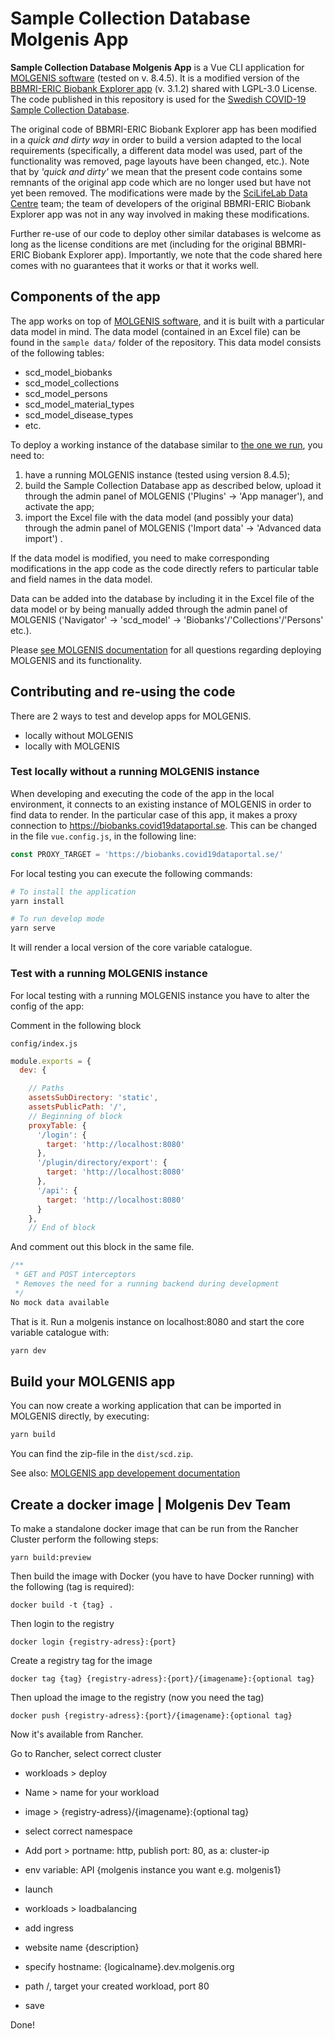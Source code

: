 # Sample Collection Database Molgenis App

**Sample Collection Database Molgenis App** is a Vue CLI application for [MOLGENIS software](https://github.com/molgenis) (tested on v. 8.4.5). It is a modified version of the [BBMRI-ERIC Biobank Explorer app](https://github.com/molgenis/molgenis-app-biobank-explorer) (v. 3.1.2) shared with LGPL-3.0 License. The code published in this repository is used for the [Swedish COVID-19 Sample Collection Database](https://biobanks.covid19dataportal.se).

The original code of BBMRI-ERIC Biobank Explorer app has been modified in a *quick and dirty way* in order to build a version adapted to the local requirements (specifically, a different data model was used, part of the functionality was removed, page layouts have been changed, etc.). Note that by *'quick and dirty'* we mean that the present code contains some remnants of the original app code which are no longer used but have not yet been removed. The modifications were made by the [SciLifeLab Data Centre](https://github.com/ScilifelabDataCentre) team; the team of developers of the original BBMRI-ERIC Biobank Explorer app was not in any way involved in making these modifications.

Further re-use of our code to deploy other similar databases is welcome as long as the license conditions are met (including for the original BBMRI-ERIC Biobank Explorer app). Importantly, we note that the code shared here comes with no guarantees that it works or that it works well.

## Components of the app

The app works on top of [MOLGENIS software](https://github.com/molgenis), and it is built with a particular data model in mind. The data model (contained in an Excel file) can be found in the `sample data/` folder of the repository. This data model consists of the following tables:

- scd_model_biobanks
- scd_model_collections
- scd_model_persons
- scd_model_material_types
- scd_model_disease_types
- etc.

To deploy a working instance of the database similar to [the one we run](https://biobanks.covid19dataportal.se), you need to:

1. have a running MOLGENIS instance (tested using version 8.4.5);
2. build the Sample Collection Database app as described below, upload it through the admin panel of MOLGENIS ('Plugins' -> 'App manager'), and activate the app;
3. import the Excel file with the data model (and possibly your data) through the admin panel of MOLGENIS ('Import data' -> 'Advanced data import') .

If the data model is modified, you need to make corresponding modifications in the app code as the code directly refers to particular table and field names in the data model.

Data can be added into the database by including it in the Excel file of the data model or by being manually added through the admin panel of MOLGENIS ('Navigator' -> 'scd_model' -> 'Biobanks'/'Collections'/'Persons' etc.).

Please [see MOLGENIS documentation](https://www.molgenis.org) for all questions regarding deploying MOLGENIS and its functionality.

## Contributing and re-using the code

There are 2 ways to test and develop apps for MOLGENIS.

- locally without MOLGENIS
- locally with MOLGENIS

### Test locally without a running MOLGENIS instance

When developing and executing the code of the app in the local environment, it connects to an existing instance of MOLGENIS in order to find data to render. In the particular case of this app, it makes a proxy connection to https://biobanks.covid19dataportal.se. This can be changed in the file `vue.config.js`, in the following line:

```javascript
const PROXY_TARGET = 'https://biobanks.covid19dataportal.se/'

```

For local testing you can execute the following commands:

```bash
# To install the application
yarn install

# To run develop mode
yarn serve
```

It will render a local version of the core variable catalogue.

### Test with a running MOLGENIS instance
For local testing with a running MOLGENIS instance you have to alter the config of the app:

Comment in the following block

```config/index.js```

```javascript
module.exports = {
  dev: {

    // Paths
    assetsSubDirectory: 'static',
    assetsPublicPath: '/',
    // Beginning of block
    proxyTable: {
      '/login': {
        target: 'http://localhost:8080'
      },
      '/plugin/directory/export': {
        target: 'http://localhost:8080'
      },
      '/api': {
        target: 'http://localhost:8080'
      }
    },
    // End of block
```

And comment out this block in the same file.


```javascript
/**
 * GET and POST interceptors
 * Removes the need for a running backend during development
 */
No mock data available
```

That is it. Run a molgenis instance on localhost:8080 and start the core variable catalogue with:

```javascript
yarn dev
```

## Build your MOLGENIS app

You can now create a working application that can be imported in MOLGENIS directly, by executing:

```bash
yarn build
```

You can find the zip-file in the ```dist/scd.zip```.

See also: [MOLGENIS app developement documentation](https://molgenis.gitbooks.io/molgenis/content/developer_documentation/app-development.html)

## Create a docker image | Molgenis Dev Team
To make a standalone docker image that can be run from the Rancher Cluster perform the following steps:

```
yarn build:preview
```

Then build the image with Docker (you have to have Docker running) with the following (tag is required):

```
docker build -t {tag} .
```

Then login to the registry

```
docker login {registry-adress}:{port}

```

Create a registry tag for the image

```
docker tag {tag} {registry-adress}:{port}/{imagename}:{optional tag}
```

Then upload the image to the registry
(now you need the tag)

```
docker push {registry-adress}:{port}/{imagename}:{optional tag}
```

Now it's available from Rancher.

Go to Rancher, select correct cluster

* workloads > deploy
* Name > name for your workload
* image > {registry-adress}/{imagename}:{optional tag}
* select correct namespace
* Add port > portname: http, publish port: 80, as a: cluster-ip
* env variable: API {molgenis instance you want e.g. molgenis1}
* launch

* workloads > loadbalancing
* add ingress
* website name {description}
* specify hostname: {logicalname}.dev.molgenis.org
* path /, target your created workload, port 80
* save

Done!
